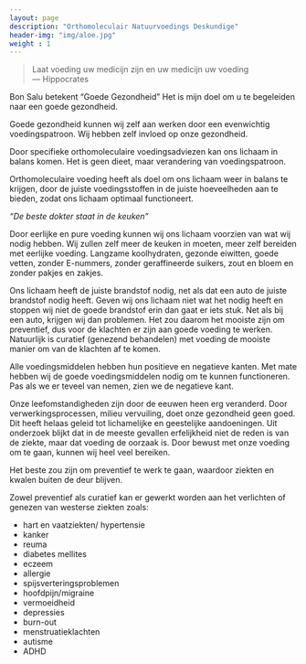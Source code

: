 ```yaml
---
layout: page
description: "Orthomoleculair Natuurvoedings Deskundige"
header-img: "img/aloe.jpg"
weight : 1
---
```


> Laat voeding uw medicijn zijn en uw medicijn uw voeding <br> — Hippocrates

Bon Salu betekent “Goede Gezondheid”
Het is mijn doel om u te begeleiden naar een goede gezondheid.

Goede gezondheid kunnen wij zelf aan werken door een evenwichtig voedingspatroon. Wij hebben zelf invloed op onze gezondheid.

Door specifieke orthomoleculaire voedingsadviezen kan ons lichaam in balans komen. Het is geen dieet, maar verandering van voedingspatroon.

Orthomoleculaire voeding heeft als doel om ons lichaam weer in balans te krijgen, door de juiste voedingsstoffen in de juiste hoeveelheden aan te bieden, zodat ons lichaam optimaal functioneert.

*“De beste dokter staat in de keuken”*

Door eerlijke en pure voeding kunnen wij ons lichaam voorzien van wat wij nodig hebben. Wij zullen zelf meer de keuken in moeten, meer zelf bereiden met eerlijke voeding.
Langzame koolhydraten, gezonde eiwitten, goede vetten, zonder       E-nummers, zonder geraffineerde suikers, zout en bloem en zonder pakjes en zakjes.

Ons lichaam heeft de juiste brandstof nodig, net als dat een auto de juiste brandstof nodig heeft. Geven wij ons lichaam niet wat het nodig heeft en stoppen wij niet de goede brandstof erin dan gaat er iets stuk. Net als bij een auto, krijgen wij dan problemen. Het zou daarom het mooiste zijn om preventief, dus voor de klachten er zijn aan goede voeding te werken. Natuurlijk is curatief (genezend behandelen) met voeding  de mooiste manier om van de klachten af te komen.

Alle voedingsmiddelen hebben hun positieve en negatieve kanten. Met mate hebben wij de goede voedingsmiddelen nodig om te kunnen functioneren. Pas als we er teveel van nemen, zien we de negatieve kant.

Onze leefomstandigheden zijn door de eeuwen heen erg veranderd. Door verwerkingsprocessen, milieu vervuiling, doet onze gezondheid geen goed. Dit heeft helaas geleid tot lichamelijke en geestelijke aandoeningen. Uit onderzoek blijkt dat in de meeste gevallen erfelijkheid niet de reden is van de ziekte, maar dat voeding de oorzaak is. Door bewust met onze voeding om te gaan, kunnen wij heel veel bereiken.

Het beste zou zijn om preventief te werk te gaan, waardoor ziekten en kwalen buiten de deur blijven.

Zowel preventief als curatief kan er gewerkt worden aan het verlichten of genezen van westerse ziekten zoals:

- hart en vaatziekten/ hypertensie
- kanker
- reuma
- diabetes mellites
- eczeem
- allergie
- spijsverteringsproblemen
- hoofdpijn/migraine
- vermoeidheid
- depressies
- burn-out
- menstruatieklachten
- autisme
- ADHD
